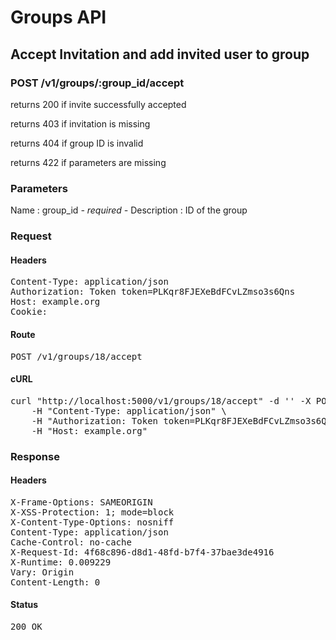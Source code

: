 # Groups API

## Accept Invitation and add invited user to group

### POST /v1/groups/:group_id/accept

returns 200 if invite successfully accepted

returns 403 if invitation is missing

returns 404 if group ID is invalid

returns 422 if parameters are missing

### Parameters

Name : group_id *- required -*
Description : ID of the group

### Request

#### Headers

<pre>Content-Type: application/json
Authorization: Token token=PLKqr8FJEXeBdFCvLZmso3s6Qns
Host: example.org
Cookie: </pre>

#### Route

<pre>POST /v1/groups/18/accept</pre>

#### cURL

<pre class="request">curl &quot;http://localhost:5000/v1/groups/18/accept&quot; -d &#39;&#39; -X POST \
	-H &quot;Content-Type: application/json&quot; \
	-H &quot;Authorization: Token token=PLKqr8FJEXeBdFCvLZmso3s6Qns&quot; \
	-H &quot;Host: example.org&quot;</pre>

### Response

#### Headers

<pre>X-Frame-Options: SAMEORIGIN
X-XSS-Protection: 1; mode=block
X-Content-Type-Options: nosniff
Content-Type: application/json
Cache-Control: no-cache
X-Request-Id: 4f68c896-d8d1-48fd-b7f4-37bae3de4916
X-Runtime: 0.009229
Vary: Origin
Content-Length: 0</pre>

#### Status

<pre>200 OK</pre>

